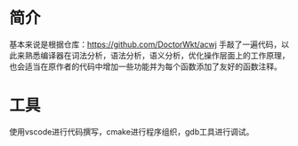 <!--
 * @Descriptions: 
 * @Author: Junhui Luo
 * @Blog: https://luojunhui1.github.io/
 * @Date: 2021-06-05 15:45:23
 * @LastEditTime: 2021-06-05 16:26:33
-->
# 简介
基本来说是根据仓库：https://github.com/DoctorWkt/acwj 手敲了一遍代码，以此来熟悉编译器在词法分析，语法分析，语义分析，优化操作层面上的工作原理，也会适当在原作者的代码中增加一些功能并为每个函数添加了友好的函数注释。

# 工具
使用vscode进行代码撰写，cmake进行程序组织，gdb工具进行调试。
    
